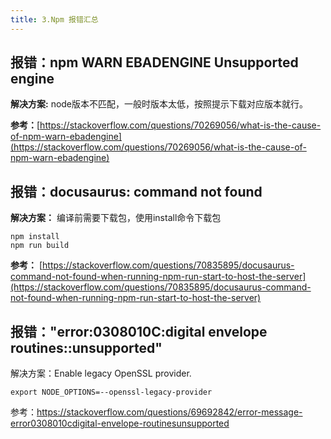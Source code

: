```yaml
---
title: 3.Npm 报错汇总
---
```

## 报错：npm WARN EBADENGINE Unsupported engine

**解决方案:** node版本不匹配，一般时版本太低，按照提示下载对应版本就行。

**参考：**[https://stackoverflow.com/questions/70269056/what-is-the-cause-of-npm-warn-ebadengine](https://stackoverflow.com/questions/70269056/what-is-the-cause-of-npm-warn-ebadengine)

## 报错：docusaurus: command not found

**解决方案：** 编译前需要下载包，使用install命令下载包

```undefined
npm install
npm run build
```

**参考：** [https://stackoverflow.com/questions/70835895/docusaurus-command-not-found-when-running-npm-run-start-to-host-the-server](https://stackoverflow.com/questions/70835895/docusaurus-command-not-found-when-running-npm-run-start-to-host-the-server)

## 报错：&#34;error:0308010C:digital envelope routines::unsupported&#34;

解决方案：Enable legacy OpenSSL provider.

```
export NODE_OPTIONS=--openssl-legacy-provider
```

参考：https://stackoverflow.com/questions/69692842/error-message-error0308010cdigital-envelope-routinesunsupported

